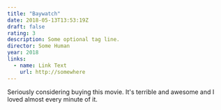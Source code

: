 ```yaml
---
title: "Baywatch"
date: 2018-05-13T13:53:19Z
draft: false
rating: 3
description: Some optional tag line.
director: Some Human
year: 2018
links:
  - name: Link Text
    url: http://somewhere
---
```


Seriously considering buying this movie. It's terrible and awesome and I loved almost every minute of it.

